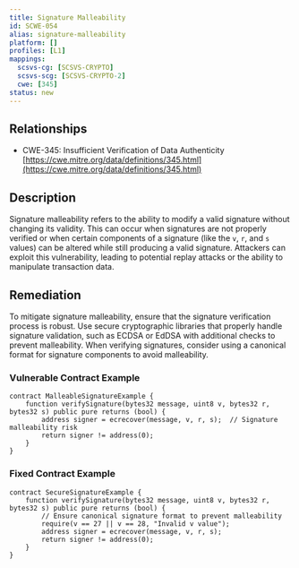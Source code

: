 ```yaml
---
title: Signature Malleability
id: SCWE-054
alias: signature-malleability
platform: []
profiles: [L1]
mappings:
  scsvs-cg: [SCSVS-CRYPTO]
  scsvs-scg: [SCSVS-CRYPTO-2]
  cwe: [345]
status: new
---
```


## Relationships  
- CWE-345: Insufficient Verification of Data Authenticity  
  [https://cwe.mitre.org/data/definitions/345.html](https://cwe.mitre.org/data/definitions/345.html)  

## Description
Signature malleability refers to the ability to modify a valid signature without changing its validity. This can occur when signatures are not properly verified or when certain components of a signature (like the `v`, `r`, and `s` values) can be altered while still producing a valid signature. Attackers can exploit this vulnerability, leading to potential replay attacks or the ability to manipulate transaction data.

## Remediation
To mitigate signature malleability, ensure that the signature verification process is robust. Use secure cryptographic libraries that properly handle signature validation, such as ECDSA or EdDSA with additional checks to prevent malleability. When verifying signatures, consider using a canonical format for signature components to avoid malleability.

### Vulnerable Contract Example
```solidity
contract MalleableSignatureExample {
    function verifySignature(bytes32 message, uint8 v, bytes32 r, bytes32 s) public pure returns (bool) {
        address signer = ecrecover(message, v, r, s);  // Signature malleability risk
        return signer != address(0);
    }
}
```
### Fixed Contract Example
```solidity
contract SecureSignatureExample {
    function verifySignature(bytes32 message, uint8 v, bytes32 r, bytes32 s) public pure returns (bool) {
        // Ensure canonical signature format to prevent malleability
        require(v == 27 || v == 28, "Invalid v value");
        address signer = ecrecover(message, v, r, s);
        return signer != address(0);
    }
}
```